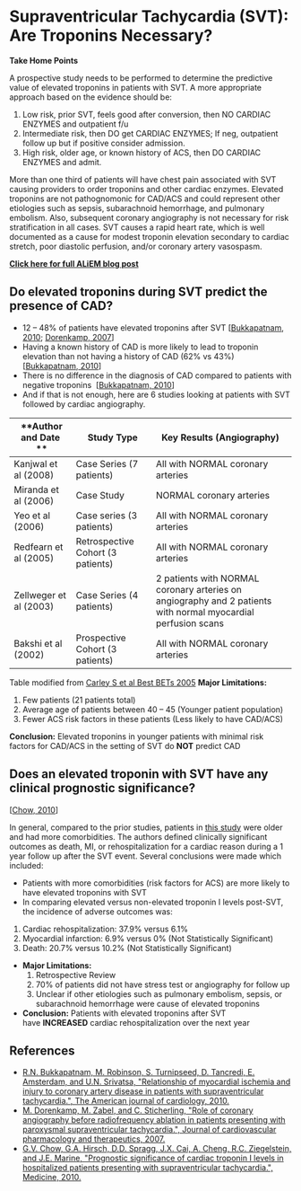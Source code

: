 


# Supraventricular Tachycardia (SVT): Are Troponins Necessary?

**Take Home Points**

A prospective study needs to be performed to determine the predictive value of elevated troponins in patients with SVT. A more appropriate approach based on the evidence should be:

1.  Low risk, prior SVT, feels good after conversion, then NO CARDIAC ENZYMES and outpatient f/u
2.  Intermediate risk, then DO get CARDIAC ENZYMES; If neg, outpatient follow up but if positive consider admission.
3.  High risk, older age, or known history of ACS, then DO CARDIAC ENZYMES and admit.

More than one third of patients will have chest pain associated with SVT causing providers to order troponins and other cardiac enzymes. Elevated troponins are not pathognomonic for CAD/ACS and could represent other etiologies such as sepsis, subarachnoid hemorrhage, and pulmonary embolism. Also, subsequent coronary angiography is not necessary for risk stratification in all cases. SVT causes a rapid heart rate, which is well documented as a cause for modest troponin elevation secondary to cardiac stretch, poor diastolic perfusion, and/or coronary artery vasospasm.

**[Click here for full ALiEM blog post](http://academiclifeinem.com/svt-are-troponins-necessary/)**

## Do elevated troponins during SVT predict the presence of CAD?

-   12 – 48% of patients have elevated troponins after SVT \[[Bukkapatnam, 2010](http://www.ncbi.nlm.nih.gov/pubmed/20643248); [Dorenkamp, 2007](http://www.ncbi.nlm.nih.gov/pubmed/17562784)\]
-   Having a known history of CAD is more likely to lead to troponin elevation than not having a history of CAD (62% vs 43%) \[[Bukkapatnam, 2010](http://www.ncbi.nlm.nih.gov/pubmed/20643248)\]
-   There is no difference in the diagnosis of CAD compared to patients with negative troponins  \[[Bukkapatnam, 2010](http://www.ncbi.nlm.nih.gov/pubmed/20643248)\]
-   And if that is not enough, here are 6 studies looking at patients with SVT followed by cardiac angiography.

|  **Author and Date  ** |  **Study Type**                   | **Key Results (Angiography)**                                                                                 |
|------------------------|-----------------------------------|---------------------------------------------------------------------------------------------------------------|
| Kanjwal et al (2008)   | Case Series (7 patients)          | All with NORMAL coronary arteries                                                                             |
| Miranda et al (2006)   | Case Study                        | NORMAL coronary arteries                                                                                      |
| Yeo et al (2006)       | Case series (3 patients)          | All with NORMAL coronary arteries                                                                             |
| Redfearn et al (2005)  | Retrospective Cohort (3 patients) | All with NORMAL coronary arteries                                                                             |
| Zellweger et al (2003) | Case Series (4 patients)          | 2 patients with NORMAL coronary arteries on angiography and 2 patients with normal myocardial perfusion scans |
| Bakshi et al (2002)    | Prospective Cohort (3 patients)   | All with NORMAL coronary arteries                                                                             |

Table modified from [Carley S et al Best BETs 2005](http://bestbets.org/bets/bet.php?id=1884)
**Major Limitations:**
1.  Few patients (21 patients total)
2.  Average age of patients between 40 – 45 (Younger patient population)
3.  Fewer ACS risk factors in these patients (Less likely to have CAD/ACS)

**Conclusion:** Elevated troponins in younger patients with minimal risk factors for CAD/ACS in the setting of SVT do **NOT** predict CAD  

## Does an elevated troponin with SVT have any clinical prognostic significance?

\[[Chow, 2010](http://www.ncbi.nlm.nih.gov/pubmed/20453600)\]

In general, compared to the prior studies, patients in [this study](http://www.ncbi.nlm.nih.gov/pubmed/20453600) were older and had more comorbidities. The authors defined clinically significant outcomes as death, MI, or rehospitalization for a cardiac reason during a 1 year follow up after the SVT event. Several conclusions were made which included:

-   Patients with more comorbidities (risk factors for ACS) are more likely to have elevated troponins with SVT
-   In comparing elevated versus non-elevated troponin I levels post-SVT, the incidence of adverse outcomes was:

1.  Cardiac rehospitalization: 37.9% versus 6.1%
2.  Myocardial infarction: 6.9% versus 0% (Not Statistically Significant)
3.  Death: 20.7% versus 10.2% (Not Statistically Significant)

-   **Major Limitations:**
    1.  Retrospective Review
    2.  70% of patients did not have stress test or angiography for follow up
    3.  Unclear if other etiologies such as pulmonary embolism, sepsis, or subarachnoid hemorrhage were cause of elevated troponins
-   **Conclusion:** Patients with elevated troponins after SVT have **INCREASED** cardiac rehospitalization over the next year

## References

-   [R.N. Bukkapatnam, M. Robinson, S. Turnipseed, D. Tancredi, E. Amsterdam, and U.N. Srivatsa, "Relationship of myocardial ischemia and injury to coronary artery disease in patients with supraventricular tachycardia.", The American journal of cardiology, 2010.](http://www.ncbi.nlm.nih.gov/pubmed/20643248)
-   [M. Dorenkamp, M. Zabel, and C. Sticherling, "Role of coronary angiography before radiofrequency ablation in patients presenting with paroxysmal supraventricular tachycardia.", Journal of cardiovascular pharmacology and therapeutics, 2007.](%20http://www.ncbi.nlm.nih.gov/pubmed/17562784)
-   [G.V. Chow, G.A. Hirsch, D.D. Spragg, J.X. Cai, A. Cheng, R.C. Ziegelstein, and J.E. Marine, "Prognostic significance of cardiac troponin I levels in hospitalized patients presenting with supraventricular tachycardia.", Medicine, 2010.](http://www.ncbi.nlm.nih.gov/pubmed/20453600)
